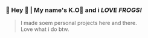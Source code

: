 ### 🐸 Hey 🐸 | My name's K.O🐸 and i ***LOVE FROGS!***
> I made soem personal projects here and there.</br>
> Love what i do btw.
